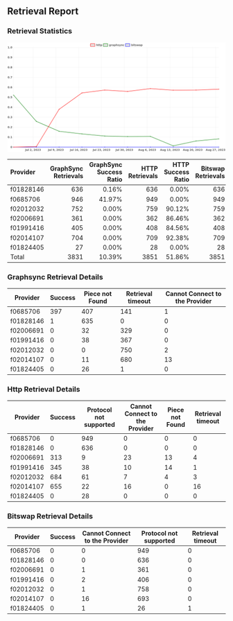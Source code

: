 ## Retrieval Report
### Retrieval Statistics
<img src="https://raw.githubusercontent.com/data-preservation-programs/filplus-checker-assets/main/filecoin-project/filecoin-plus-large-datasets/issues/1714/1693496088596.png"/>

| Provider  | GraphSync Retrievals | GraphSync Success Ratio | HTTP Retrievals | HTTP Success Ratio | Bitswap Retrievals | Bitswap Success Ratio |
| :-------- | -------------------: | ----------------------: | --------------: | -----------------: | -----------------: | --------------------: |
| f01828146 |                  636 |                   0.16% |             636 |              0.00% |                636 |                 0.00% |
| f0685706  |                  946 |                  41.97% |             949 |              0.00% |                949 |                 0.00% |
| f02012032 |                  752 |                   0.00% |             759 |             90.12% |                759 |                 0.00% |
| f02006691 |                  361 |                   0.00% |             362 |             86.46% |                362 |                 0.00% |
| f01991416 |                  405 |                   0.00% |             408 |             84.56% |                408 |                 0.00% |
| f02014107 |                  704 |                   0.00% |             709 |             92.38% |                709 |                 0.00% |
| f01824405 |                   27 |                   0.00% |              28 |              0.00% |                 28 |                 0.00% |
| Total     |                 3831 |                  10.39% |            3851 |             51.86% |               3851 |                 0.00% |

### Graphsync Retrieval Details
| Provider  | Success | Piece not Found | Retrieval timeout | Cannot Connect to the Provider |
| --------- | ------- | --------------- | ----------------- | ------------------------------ |
| f0685706  | 397     | 407             | 141               | 1                              |
| f01828146 | 1       | 635             | 0                 | 0                              |
| f02006691 | 0       | 32              | 329               | 0                              |
| f01991416 | 0       | 38              | 367               | 0                              |
| f02012032 | 0       | 0               | 750               | 2                              |
| f02014107 | 0       | 11              | 680               | 13                             |
| f01824405 | 0       | 26              | 1                 | 0                              |

### Http Retrieval Details
| Provider  | Success | Protocol not supported | Cannot Connect to the Provider | Piece not Found | Retrieval timeout |
| --------- | ------- | ---------------------- | ------------------------------ | --------------- | ----------------- |
| f0685706  | 0       | 949                    | 0                              | 0               | 0                 |
| f01828146 | 0       | 636                    | 0                              | 0               | 0                 |
| f02006691 | 313     | 9                      | 23                             | 13              | 4                 |
| f01991416 | 345     | 38                     | 10                             | 14              | 1                 |
| f02012032 | 684     | 61                     | 7                              | 4               | 3                 |
| f02014107 | 655     | 22                     | 16                             | 0               | 16                |
| f01824405 | 0       | 28                     | 0                              | 0               | 0                 |

### Bitswap Retrieval Details
| Provider  | Success | Cannot Connect to the Provider | Protocol not supported | Retrieval timeout |
| --------- | ------- | ------------------------------ | ---------------------- | ----------------- |
| f0685706  | 0       | 0                              | 949                    | 0                 |
| f01828146 | 0       | 0                              | 636                    | 0                 |
| f02006691 | 0       | 1                              | 361                    | 0                 |
| f01991416 | 0       | 2                              | 406                    | 0                 |
| f02012032 | 0       | 1                              | 758                    | 0                 |
| f02014107 | 0       | 16                             | 693                    | 0                 |
| f01824405 | 0       | 1                              | 26                     | 1                 |
